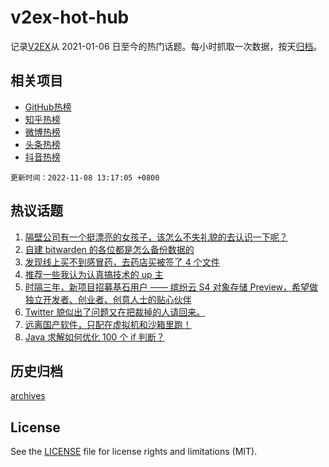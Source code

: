 # v2ex-hot-hub

 记录[V2EX](https://www.v2ex.com/)从 2021-01-06 日至今的热门话题。每小时抓取一次数据，按天[归档](archives)。
 
 ## 相关项目

- [GitHub热榜](https://github.com/lonnyzhang423/github-hot-hub)
- [知乎热榜](https://github.com/lonnyzhang423/zhihu-hot-hub)
- [微博热榜](https://github.com/lonnyzhang423/weibo-hot-hub)
- [头条热榜](https://github.com/lonnyzhang423/toutiao-hot-hub)
- [抖音热榜](https://github.com/lonnyzhang423/douyin-hot-hub)


 `更新时间：2022-11-08 13:17:05 +0800`

## 热议话题

1. [隔壁公司有一个挺漂亮的女孩子，该怎么不失礼貌的去认识一下呢？](https://www.v2ex.com/t/893340)
1. [自建 bitwarden 的各位都是怎么备份数据的](https://www.v2ex.com/t/893325)
1. [发现线上买不到感冒药，去药店买被签了 4 个文件](https://www.v2ex.com/t/893490)
1. [推荐一些我认为认真搞技术的 up 主](https://www.v2ex.com/t/893469)
1. [时隔三年，新项目招募基石用户 —— 缤纷云 S4 对象存储 Preview，希望做独立开发者、创业者、创意人士的贴心伙伴](https://www.v2ex.com/t/893410)
1. [Twitter 貌似出了问题又在把裁掉的人请回来。](https://www.v2ex.com/t/893298)
1. [远离国产软件，只配在虚拟机和沙箱里跑！](https://www.v2ex.com/t/893462)
1. [Java 求解如何优化 100 个 if 判断？](https://www.v2ex.com/t/893424)

## 历史归档

[archives](archives)

## License

See the [LICENSE](LICENSE) file for license rights and limitations (MIT).
